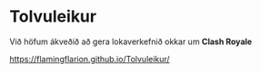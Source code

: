 # Tolvuleikur
Við höfum ákveðið að gera lokaverkefnið okkar um **Clash Royale**

 https://flamingflarion.github.io/Tolvuleikur/
